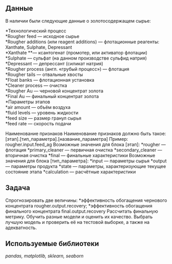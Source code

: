 ## Данные

В наличии были следующие данные о золотосодержащем сырье:

*Технологический процесс  
	*Rougher feed — исходное сырье  
	*Rougher additions (или reagent additions) — флотационные реагенты: Xanthate, Sulphate, Depressant  
	*Xanthate **— ксантогенат (промотер, или активатор флотации)  
	*Sulphate — сульфат (на данном производстве сульфид натрия)  
	*Depressant — депрессант (силикат натрия)  
	*Rougher process (англ. «грубый процесс») — флотация  
	*Rougher tails — отвальные хвосты  
	*Float banks — флотационная установка  
	*Cleaner process — очистка  
	*Rougher Au — черновой концентрат золота  
	*Final Au — финальный концентрат золота  
*Параметры этапов  
	*air amount — объём воздуха  
	*fluid levels — уровень жидкости  
	*feed size — размер гранул сырья  
	*feed rate — скорость подачи  

Наименование признаков
Наименование признаков должно быть такое:
[этап].[тип_параметра].[название_параметра]
Пример: rougher.input.feed_ag
Возможные значения для блока [этап]:
*rougher — флотация
*primary_cleaner — первичная очистка
*secondary_cleaner — вторичная очистка
*final — финальные характеристики
Возможные значения для блока [тип_параметра]:
*input — параметры сырья
*output — параметры продукта
*state — параметры, характеризующие текущее состояние этапа
*calculation — расчётные характеристики

## Задача

Спрогнозировать две величины:
*эффективность обогащения чернового концентрата rougher.output.recovery;
*эффективность обогащения финального концентрата final.output.recovery
Рассчитать финальную метрику.
Обучить разные модели и оценить их качество. Выбрать лучшую модель и проверить её на тестовой выборке, а также на адекватность.

## Используемые библиотеки
*pandas, matplotlib, sklearn, seaborn*
